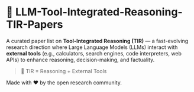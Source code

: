 # 🔧 LLM-Tool-Integrated-Reasoning-TIR-Papers

A curated paper list on **Tool-Integrated Reasoning (TIR)** — a fast-evolving research direction where Large Language Models (LLMs) interact with **external tools** (e.g., calculators, search engines, code interpreters, web APIs) to enhance reasoning, decision-making, and factuality.

> 🧠 TIR = Reasoning + External Tools  


Made with ❤️ by the open research community.
